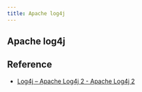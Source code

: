 ```yaml
---
title: Apache log4j
---
```


## Apache log4j


## Reference
* [Log4j – Apache Log4j 2 - Apache Log4j 2](https://logging.apache.org/log4j/2.x/)
